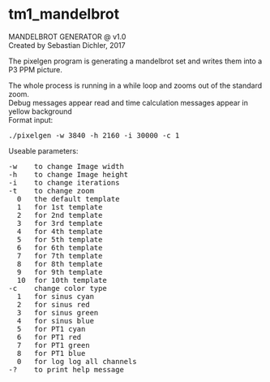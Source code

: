 # tm1_mandelbrot
MANDELBROT GENERATOR @ v1.0  
Created by Sebastian Dichler, 2017  
  
The pixelgen program is generating a mandelbrot set and writes them into a P3 PPM picture.  
  
The whole process is running in a while loop and zooms out of the standard zoom.  
Debug messages appear read and time calculation messages appear in yellow background  
Format input:  
<pre>
./pixelgen -w 3840 -h 2160 -i 30000 -c 1  
</pre>
  
Useable parameters:  
<pre>
-w    to change Image width  
-h    to change Image height  
-i    to change iterations  
-t    to change zoom  
  0   the default template  
  1   for 1st template  
  2   for 2nd template  
  3   for 3rd template  
  4   for 4th template  
  5   for 5th template  
  6   for 6th template  
  7   for 7th template  
  8   for 8th template  
  9   for 9th template  
  10  for 10th template  
-c    change color type  
  1   for sinus cyan  
  2   for sinus red  
  3   for sinus green  
  4   for sinus blue  
  5   for PT1 cyan  
  6   for PT1 red  
  7   for PT1 green  
  8   for PT1 blue  
  0   for log log all channels  
-?    to print help message  
</pre>
